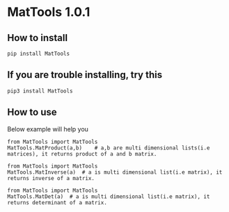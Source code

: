 # MatTools 1.0.1


## How to install

```
pip install MatTools
```
## If you are trouble installing, try this
```
pip3 install MatTools
```
## How to use

Below example will help you

```
from MatTools import MatTools
MatTools.MatProduct(a,b)	# a,b are multi dimensional lists(i.e matrices), it returns product of a and b matrix.

from MatTools import MatTools
MatTools.MatInverse(a)	# a is multi dimensional list(i.e matrix), it returns inverse of a matrix.

from MatTools import MatTools
MatTools.MatDet(a)	# a is multi dimensional list(i.e matrix), it returns determinant of a matrix.

```



